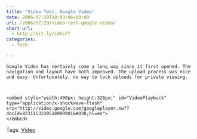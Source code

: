 ```yaml
---
title: 'Video Test: Google Video'
date: 2006-07-29T18:03:06+00:00
url: /2006/07/29/video-test-google-video/
short-url:
  - http://bit.ly/idhLFT
categories:
  - Tech

---
```

<div class='microid-mailto+http:sha1:f9fe1a421df1534e4e8d5b3b781ec2b99b121528'>
  
    Google Video has certainly come a long way since it first opened. The navigation and layout have both improved. The upload process was nice and easy. Unfortunately, no way to lock uploads for private viewing.
  
  
  
    <embed style="width:400px; height:326px;" id="VideoPlayback" type="application/x-shockwave-flash" src="http://video.google.com/googleplayer.swf?docId=8231153339514900901&#038;hl=en">
    </embed>
  
</div>

<div class="st-post-tags">
  Tags: <a href="http://www.cavort.org/tag/video/" title="Video" rel="tag">Video</a><br />
</div>